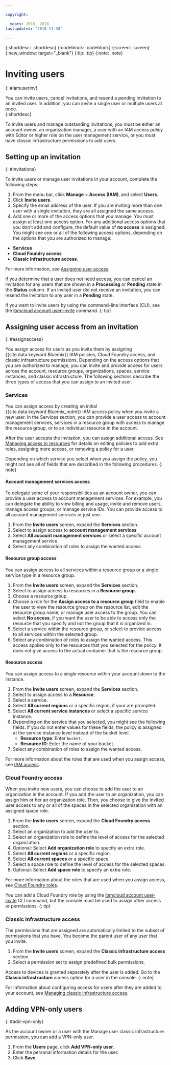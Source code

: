 ```yaml
---

copyright:

  years: 2015, 2018
lastupdated: "2018-11-30"

---
```


{:shortdesc: .shortdesc}
{:codeblock: .codeblock}
{:screen: .screen}
{:new_window: target="_blank"}
{:tip: .tip}
{:note: .note}

# Inviting users
{: #iamuserinv}

You can invite users, cancel invitations, and resend a pending invitation to an invited user. In addition, you can invite a single user or multiple users at once.    
{:shortdesc}

To invite users and manage outstanding invitations, you must be either an account owner, an organization manager, a user with an IAM access policy with Editor or higher role on the user management service, or you must have classic infrastructure permissions to add users.

## Setting up an invitation
{: #invitations}

To invite users or manage user invitations in your account, complete the following steps:

1. From the menu bar, click **Manage** &gt; **Access (IAM)**, and select **Users**.
2. Click **Invite users**.
3. Specify the email address of the user. If you are inviting more than one user with a single invitation, they are all assigned the same access.
4. Add one or more of the access options that you manage. You must assign at least one access option. For any additional access options that you don't add and configure, the default value of **no access** is assigned. You might see one or all of the following access options, depending on the options that you are authorized to manage:

  * **Services**
  * **Cloud Foundry access**
  * **Classic infrastructure access**.

  For more information, see [Assigning user access](/docs/iam/iamuserinv.html#assignaccess).

If you determine that a user does not need access, you can cancel an invitation for any users that are shown in a **Processing** or **Pending** state in the **Status** column. If an invited user did not receive an invitation, you can resend the invitation to any user in a **Pending** state.

If you want to invite users by using the command-line interface (CLI), see the [ibmcloud account user-invite](/docs/cli/reference/ibmcloud/cli_acct_org_role.html#ibmcloud_account_user_invite) command.
{: tip}

## Assigning user access from an invitation
{: #assignaccess}

You assign access for users as you invite them by assigning {{site.data.keyword.Bluemix}} IAM policies, Cloud Foundry access, and classic infrastructure permissions. Depending on the access options that you are authorized to manage, you can invite and provide access for users across the account, resource groups, organizations, spaces, service instances, and classic infrastructure. The following sections describe the three types of access that you can assign to an invited user.

### Services

You can assign access by creating an initial {{site.data.keyword.Bluemix_notm}} IAM access policy when you invite a new user. In the Services section, you can provide a user access to account management services, services in a resource group with access to manage the resource group, or to an individual resource in the account.

After the user accepts the invitation, you can assign additional access. See [Managing access to resources](/docs/iam/mngiam.html#iammanidaccser) for details on editing policies to add extra roles, assigning more access, or removing a policy for a user.

Depending on which service you select when you assign the policy, you might not see all of fields that are described in the following procedures.
{: note}

#### Account management services access

To delegate some of your responsibilities as an account owner, you can provide a user access to account management services. For example, you can delegate the ability to view billing and usage, invite and remove users, manage access groups, or manage service IDs. You can provide access to all account management services or just one.

1. From the **Invite users** screen, expand the **Services** section.
2. Select to assign access to **account management services**
3. Select **All account management services** or select a specific account management service.
4. Select any combination of roles to assign the wanted access.

#### Resource group access

You can assign access to all services within a resource group or a single service type in a resource group.

1. From the **Invite users** screen, expand the **Services** section.
2. Select to assign access to resources in a **Resource group**.
3. Choose a resource group.
4. Choose a role for the **Assign access to a resource group** field to enable the user to view the resource group on the resource list, edit the resource group name, or manage user access to the group. You can select **No access**, if you want the user to be able to access only the resource that you specify and not the group that it is organized in.
5. Select a service within the resource group, or select to provide access to all services within the selected group.
6. Select any combination of roles to assign the wanted access. This access applies only to the resources that you selected for the policy. It does not give access to the actual container that is the resource group.

#### Resource access

You can assign access to a single resource within your account down to the instance.

1. From the **Invite users** screen, expand the **Services** section.
2. Select to assign access to a **Resource**.
3. Select a service.
4. Select **All current regions** or a specific region, if your are prompted.
5. Select **All current service instances** or select a specific service instance.
6. Depending on the service that you selected, you might see the following fields. If you do not enter values for these fields, the policy is assigned at the service instance level instead of the bucket level.
    * **Resource type**: Enter `bucket`.
    * **Resource ID**: Enter the name of your bucket.
7. Select any combination of roles to assign the wanted access.

For more information about the roles that are used when you assign access, see [IAM access](/docs/iam/users_roles.html#iamusermanrol).

### Cloud Foundry access

When you invite new users, you can choose to add the user to an organization in the account. If you add the user to an organization, you can assign him or her an organization role. Then, you choose to give the invited user access to any or all of the spaces in the selected organization with an assigned space role.

1. From the **Invite users** screen, expand the **Cloud Foundry access** section.
2. Select an organization to add the user to.
3. Select an organization role to define the level of access for the selected organization.
4. Optional: Select **Add organization role** to specify an extra role.
5. Select **All current regions** or a specific region.
6. Select **All current spaces** or a specific space.
7. Select a space role to define the level of access for the selected spaces.
8. Optional: Select **Add space role** to specify an extra role.

For more information about the roles that are used when you assign access, see [Cloud Foundry roles](/docs/iam/cfaccess.html#cfroles).

You can add a Cloud Foundry role by using the [ibmcloud account user-invite](/docs/cli/reference/ibmcloud/cli_acct_org_role.html#ibmcloud_account_user_invite) CLI command, but the console must be used to assign other access or permissions.
{: tip}

### Classic infrastructure access

The permissions that are assigned are automatically limited to the subset of permissions that you have. You become the parent user of any user that you invite.

1. From the **Invite users** screen, expand the **Classic infrastructure access** section.
2. Select a permission set to assign predefined bulk permissions.

Access to devices is granted separately after the user is added. Go to the **Classic infrastructure** access option for a user in the console.
{: note}

For information about configuring access for users after they are added to your account, see [Managing classic infrastructure access](/docs/iam/mnginfra.html#managing-infrastructure-access).

## Adding VPN-only users
{: #add-vpn-only}

As the account owner or a user with the Manage user classic infrastructure permission, you can add a VPN-only user.

1. From the **Users** page, click **Add VPN-only user**.
3. Enter the personal information details for the user.
4. Click **Save**.
